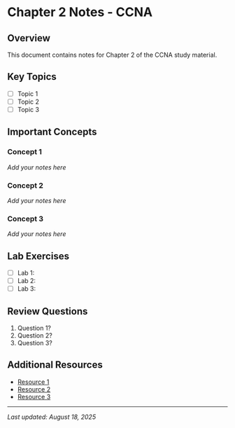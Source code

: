 # Chapter 2 Notes - CCNA

## Overview
This document contains notes for Chapter 2 of the CCNA study material.

## Key Topics
- [ ] Topic 1
- [ ] Topic 2
- [ ] Topic 3

## Important Concepts

### Concept 1
*Add your notes here*

### Concept 2
*Add your notes here*

### Concept 3
*Add your notes here*

## Lab Exercises
- [ ] Lab 1:
- [ ] Lab 2:
- [ ] Lab 3:

## Review Questions
1. Question 1?
2. Question 2?
3. Question 3?

## Additional Resources
- [Resource 1]()
- [Resource 2]()
- [Resource 3]()

---
*Last updated: August 18, 2025*
